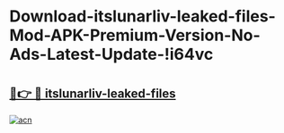 # Download-itslunarliv-leaked-files-Mod-APK-Premium-Version-No-Ads-Latest-Update-!i64vc

# <h2><a href="https://put337.esa.edu.pl?title=itslunarliv-leaked-files&ref=i64vc">🔗👉 🔴 itslunarliv-leaked-files</a></h2>

[![acn](https://github.com/user-attachments/assets/0f9c940e-d8b0-45ae-aac7-cd30a18b3e1c)](https://put337.esa.edu.pl?title=itslunarliv-leaked-files&ref=i64vc)

